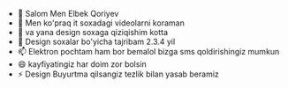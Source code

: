 - 👋 Salom Men Elbek Qoriyev
- 👀 Men ko'praq it soxadagi videolarni koraman
- 🌱 va yana design soxaga qiziqishim kotta
- 📢 Design soxalar bo'yicha tajribam 2.3.4 yil
- 📫 Elektron pochtam ham bor bemalol bizga sms qoldirishingiz mumkun
- 😄 kayfiyatingiz har doim zor bolsin  
- ⚡ Design Buyurtma qilsangiz tezlik bilan yasab beramiz

<!---
ElbekIT/ElbekIT is a ✨ special ✨ repository because its `README.md` (this file) appears on your GitHub profile.
You can click the Preview link to take a look at your changes.
--->
